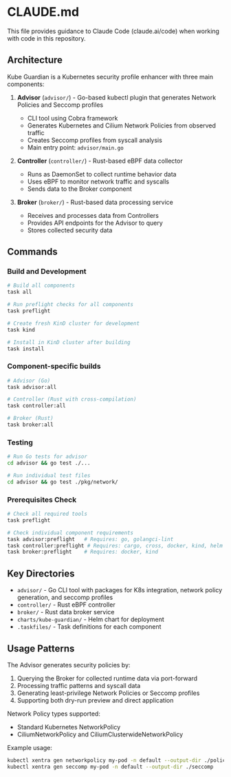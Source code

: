 # CLAUDE.md

This file provides guidance to Claude Code (claude.ai/code) when working with code in this repository.

## Architecture

Kube Guardian is a Kubernetes security profile enhancer with three main components:

1. **Advisor** (`advisor/`) - Go-based kubectl plugin that generates Network Policies and Seccomp profiles
   - CLI tool using Cobra framework
   - Generates Kubernetes and Cilium Network Policies from observed traffic
   - Creates Seccomp profiles from syscall analysis
   - Main entry point: `advisor/main.go`

2. **Controller** (`controller/`) - Rust-based eBPF data collector
   - Runs as DaemonSet to collect runtime behavior data
   - Uses eBPF to monitor network traffic and syscalls
   - Sends data to the Broker component

3. **Broker** (`broker/`) - Rust-based data processing service
   - Receives and processes data from Controllers
   - Provides API endpoints for the Advisor to query
   - Stores collected security data

## Commands

### Build and Development
```bash
# Build all components
task all

# Run preflight checks for all components
task preflight

# Create fresh KinD cluster for development
task kind

# Install in KinD cluster after building
task install
```

### Component-specific builds
```bash
# Advisor (Go)
task advisor:all

# Controller (Rust with cross-compilation)
task controller:all

# Broker (Rust)
task broker:all
```

### Testing
```bash
# Run Go tests for advisor
cd advisor && go test ./...

# Run individual test files
cd advisor && go test ./pkg/network/
```

### Prerequisites Check
```bash
# Check all required tools
task preflight

# Check individual component requirements
task advisor:preflight   # Requires: go, golangci-lint
task controller:preflight # Requires: cargo, cross, docker, kind, helm
task broker:preflight    # Requires: docker, kind
```

## Key Directories

- `advisor/` - Go CLI tool with packages for K8s integration, network policy generation, and seccomp profiles
- `controller/` - Rust eBPF controller
- `broker/` - Rust data broker service
- `charts/kube-guardian/` - Helm chart for deployment
- `.taskfiles/` - Task definitions for each component

## Usage Patterns

The Advisor generates security policies by:
1. Querying the Broker for collected runtime data via port-forward
2. Processing traffic patterns and syscall data
3. Generating least-privilege Network Policies or Seccomp profiles
4. Supporting both dry-run preview and direct application

Network Policy types supported:
- Standard Kubernetes NetworkPolicy
- CiliumNetworkPolicy and CiliumClusterwideNetworkPolicy

Example usage:
```bash
kubectl xentra gen networkpolicy my-pod -n default --output-dir ./policies
kubectl xentra gen seccomp my-pod -n default --output-dir ./seccomp
```